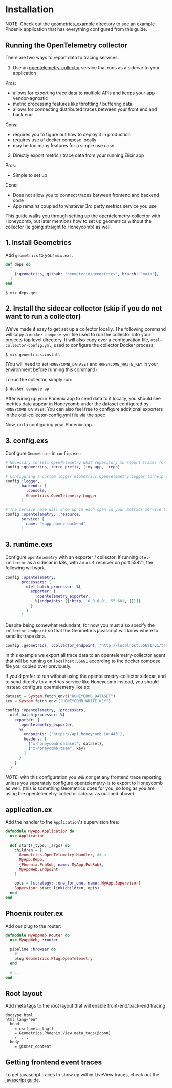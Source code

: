 # Installation

NOTE: Check out the [geometrics_example](./geometrics_example) directory to see an example Phoenix application that has everything configured from this guide.

## Running the OpenTelemetry collector

There are two ways to report data to tracing services:

1. Use an [opentelemetry-collector](https://opentelemetry.io/docs/collector/) service that runs as a sidecar to your application

Pros:

* allows for exporting trace data to multiple APIs and keeps your app vendor-agnostic
* metric processing features like throttling / buffering data. 
* allows for connecting distributed traces between your front end and back end

Cons:
* requires you to figure out how to deploy it in production
* requires use of docker compose locally
* may be too many features for a simple use case

2. Directly export metric / trace data from your running Elixir app

Pros:
* Simple to set up

Cons:
* Does not allow you to connect traces between frontend and backend code
* App remains coupled to whatever 3rd party metrics service you use
 
This guide walks you through setting up the opentelemetry-collector with Honeycomb, but later 
mentions how to set up geometrics without the collector (ie going straight to Honeycomb) as well.

## 1. Install Geometrics

Add `geometrics` to your `mix.exs`.

```elixir
def deps do
  [
    {:geometrics, github: "geometerio/geometrics", branch: "main"},
  ]
end
```

`$ mix deps.get`

## 2. Install the sidecar collector (skip if you do not want to run a collector)

We've made it easy to get set up a collector locally. The following command will copy a `docker-compose.yml` file 
used to run the collector into your projects top level directory. It will also copy over a configuration file, 
`otel-collector-config.yml`, used to configure the collector Docker process:

`$ mix geometrics.install`

(You will need to set `HONEYCOMB_DATASET` and `HONEYCOMB_WRITE_KEY` in your environment before running this command)

To run the collector, simply run:

`$ docker compose up` 

After wiring up your Phoenix app to send data to it locally, you should see metrics data appear in 
Honeycomb under the dataset configured by `HONEYCOMB_DATASET`. You can also feel free to 
configure additional exporters in the otel-collector-config.yml file via [the spec](https://opentelemetry.io/docs/collector/configuration/#basics)

Now, on to configuring your Phoenix app...

## 3. config.exs

Configure `Geometrics` in `config.exs`:

```elixir
# Necessary to tell OpenTelemetry what repository to report traces for
config :geometrics, :ecto_prefix, [:my_app, :repo]

# Configuring a custom logger Geometrics.OpenTelemetry.Logger to help export process crashes to OpenTelemetry, which aren't reported by default
config :logger,
       backends: [
         :console,
         Geometrics.OpenTelemetry.Logger
       ]

# The service name will show up in each span in your metrics service (i.e. Honeycomb)
config :opentelemetry, :resource,
       service: [
         name: "<app name> backend"
       ]
```

## 3. runtime.exs

Configure `opentelemetry` with an exporter / collector. If running `otel-collector` as a sidecar
in k8s, with an `otel` receiver on port 55821, the following will work.

```elixir
config :opentelemetry,
       processors: [
         otel_batch_processor: %{
           exporter: {
             :opentelemetry_exporter,
             %{endpoints: [{:http, '0.0.0.0', 55_681, []}]}
           }
         }
       ]
```

Despite being somewhat redundant, for now you must also specify the `collector_endpoint` so that the Geometrics javascript will know where to send its trace data.

```elixir
config :geometrics, :collector_endpoint, "http://localhost:55681/v1/traces"
```

In this example we export all trace data to an opentelemetry-collector agent that will be running on `localhost:55681` according to the docker compose file you copied over previously.

If you'd prefer to run without using the opentelemetry-collector sidecar, and to send directly to a metrics service like Honeycomb instead, 
you should instead configure opentelemetry like so:

```elixir
dataset = System.fetch_env!("HONEYCOMB_DATASET")
key = System.fetch_env!("HONEYCOMB_WRITE_KEY")

config :opentelemetry, :processors,
  otel_batch_processor: %{
    exporter: {
      :opentelemetry_exporter,
      %{
        endpoints: ["https://api.honeycomb.io:443"],
        headers: [
          {"x-honeycomb-dataset", dataset},
          {"x-honeycomb-team", key}
        ]
      }
    }
  }
```

*NOTE*: with this configuration you *will not* get any frontend trace reporting unless you separately configure opentelemetry-js to export to Honeycomb as well.
(this is something Geometrics does for you, so long as you are using the opentelemetry-collector sidecar as outlined above).

## application.ex

Add the handler to the `Application`'s supervision tree:

```elixir
defmodule MyApp.Application do
  use Application

  def start(_type, _args) do
    children = [
      Geometrics.OpenTelemetry.Handler, ## <------------
      MyApp.Repo,
      {Phoenix.PubSub, name: MyApp.PubSub},
      MyAppWeb.Endpoint
    ]

    opts = [strategy: :one_for_one, name: MyApp.Supervisor]
    Supervisor.start_link(children, opts)
  end
end
```

## Phoenix router.ex

Add our plug to the router:

```elixir
defmodule MyAppWeb.Router do
  use MyAppWeb, :router

  pipeline :browser do
    # .....
    plug Geometrics.Plug.OpenTelemetry
  end

  # ...
end
```

## Root layout

Add meta tags to the root layout that will enable front-end/back-end tracing

```slim
doctype html
html lang="en"
  head
    = csrf_meta_tag()
    = Geometrics.Phoenix.View.meta_tags(@conn)
    / ....
  body
    = @inner_content
```

## Getting frontend event traces

To get javascript traces to show up within LiveView traces, check out the [javascript guide](javascript.html).
